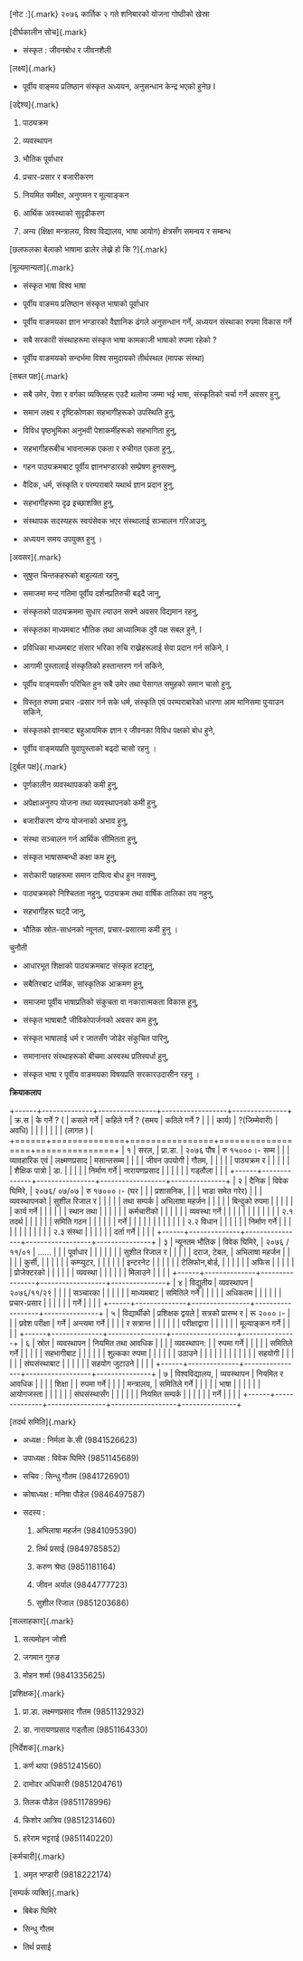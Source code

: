[नोट :]{.mark} २०७६ कार्तिक २ गते शनिबारको योजना गोष्ठीको खेस्रा

[दीर्घकालीन सोच]{.mark}

- संस्कृत : जीवनबोध र जीवनशैली

[लक्ष्य]{.mark}

- पूर्वीय वाङ्मय प्रतिष्ठान संस्कृत अध्ययन, अनुसन्धान केन्द्र भएको हुनेछ I

[उद्देश्य]{.mark}

1.  पाठ्यक्रम

2.  व्यवस्थापन

3.  भौतिक पूर्वाधार

4.  प्रचार-प्रसार र बजारीकरण

5.  नियमित समीक्षा, अनुगमन र मूल्याङ्कन

6.  आर्थिक अवस्थाको सुदृढीकरण

7.  अन्य (क्षिक्षा मन्त्रालय, विश्व विद्यालय, भाषा आयोग) क्षेत्रसँग समन्वय र सम्बन्ध

[छलफलका बेलाको भाषामा ढालेर लेख्ने हो कि ?]{.mark}

[मूल्यमान्यता]{.mark}

- संस्कृत भाषा विश्व भाषा

- पूर्वीय वाङमय प्रतिष्ठान संस्कृत भाषाको पूर्वाधार

- पूर्वीय वाङमयका ज्ञान भण्डारको वैज्ञानिक ढंगले अनुसन्धान गर्ने, अध्ययन संस्थाका रुपमा
  विकास गर्ने

- सबै सरकारी संस्थाहरूमा संस्कृत भाषा कामकाजी भाषाको रुपमा रहेको ?

- पूर्वीय वाङमयको सन्दर्भमा विश्व समुदायको तीर्थस्थल (मापक संस्था)

[सबल पक्ष]{.mark}

- सबै उमेर, पेशा र वर्गका व्यक्तिहरू एउटै थलोमा जम्मा भई भाषा, संस्कृतिको चर्चा गर्ने
  अवसर हुनु,

- समान लक्ष्य र दृष्टिकोणका सहभागीहरूको उपस्थिति हुनु,

- विविध पृष्ठभूमिका अनुभवी पेशाकर्मीहरूको सहभागिता हुनु,

- सहभागीहरूबीच भावनात्मक एकता र रुचीगत एकता हुनु,,

- गहन पाठ्यक्रमबाट पूर्वीय ज्ञानभण्डारको सम्प्रेषण हुनसक्नु,

- वैदिक, धर्म, संस्कृति र परम्पराबारे यथार्थ ज्ञान प्रदान हुनु,

- सहभागीहरूमा दृढ इच्छाशक्ति हुनु,

- संस्थापक सदस्यहरू स्वयंसेवक भएर संस्थालाई सञ्चालन गरिआउनु,

- अध्ययन समय उपयुक्त हुनु ।

[अवसर]{.mark}

- सुषुप्त चिन्तकहरूको बाहुल्यता रहनु,

- समाजमा मन्द गतिमा पूर्वीय दर्शनप्रतिरुची बढ्दै जानु,

- संस्कृतको पाठ्यक्रममा सुधार ल्याउन सक्ने अवसर विद्यमान रहनु,

- संस्कृतका माध्यमबाट भौतिक तथा आध्यात्मिक दुवै पक्ष सबल हुने, I

- प्रविधिका माध्यमबाट संसार भरिका रुचि राख्नेहरूलाई सेवा प्रदान गर्न सकिने, I

- आगामी पुस्तालाई संस्कृतिको हस्तान्तरण गर्न सकिने,

- पूर्वीय वाङ्मयसँग परिचित हुन सबै उमेर तथा पेसागत समुहको समान चासो हुनु,

- विस्तृत रुपमा प्रचार -प्रसार गर्न सके धर्म, संस्कृति एवं परम्पराबारेको धारणा आम
  मानिसमा पुर्‍याउन सकिने,

- संस्कृतको ज्ञानबाट बहुआयमिक ज्ञान र जीवनका विविध पक्षको बोध हुने,

- पूर्वीय वाङ्मयप्रति युवापुस्ताको बढ्दो चासो रहनु ।

[दुर्बल पक्ष]{.mark}

- पूर्णकालीन व्यवस्थापकको कमी हुनु,

- अपेक्षाअनुरुप योजना तथा व्यवस्थापनको कमी हुनु,

- बजारीकरण योग्य योजनाको अभाव हुनु,

- संस्था सञ्चालन गर्न आर्थिक सीमितता हुनु,

- संस्कृत भाषासम्बन्धी कक्षा कम हुनु,

- सरोकारी पक्षहरूमा समान दायित्व बोध हुन नसक्नु,

- पाठ्यक्रमको निश्चितता नहुनु, पाठ्यक्रम तथा वार्षिक तालिका तय नहुनु,

- सहभागीहरू घट्दै जानु,

- भौतिक स्रोत-साधनको न्यूनता, प्रचार-प्रसारमा कमी हुनु ।

चुनौती

- आधारभूत शिक्षाको पाठ्यक्रमबाट संस्कृत हटाइनु,

- सबैतिरबाट धार्मिक, सांस्कृतिक आक्रमण हुनु,

- समाजमा पूर्वीय भाषाप्रतिको संकुचता वा नकारात्मकता विकास हुनु,

- संस्कृत भाषाबाटै जीविकोपार्जनको अवसर कम हुनु,

- संस्कृत भाषालाई धर्म र जातसँग जोडेर संकुचित पारिनु,

- समानान्तर संस्थाहरूको बीचमा अस्वस्थ प्रतिस्पर्धा हुनु,

- संस्कृत भाषा र पूर्वीय वाङमयका विषयप्रति सरकारउदासीन रहनु ।

**क्रियाकलाप**

+------+--------------+----------------+------------------+---------------+
| क्र.स | के गर्ने ? (    | कसले गर्ने        | कहिले गर्ने ? (समय  | कतिले गर्ने ?    |
|      | कार्य)        | ?(जिम्मेवारी)    | अवधि)            |               |
|      |              |                |                  | (लागत )       |
+======+==============+================+==================+===============+
| १    | सरल,         | प्रा.डा.        | २०७६ पौष         | रु १५०००।- सम्म |
|      | व्यावहारिक एवं | लक्ष्मणप्रसाद     | मसान्तसम्म         |               |
|      | जीवन उपयोगी  | गौतम,          |                  |               |
|      | पाठ्यक्रम र    |                |                  |               |
|      | शैक्षिक पात्रो  | डा.            |                  |               |
|      | निर्माण गर्ने   | नारायणप्रसाद    |                  |               |
|      |              | गड्तौला         |                  |               |
+------+--------------+----------------+------------------+---------------+
| २    | दैनिक         | विवेक घिमिरे,    | २०७६/ ०७/०७      | रु १७०००।- (घर |
|      | प्रशासनिक,    |                |                  | भाडा समेत गरेर) |
|      | व्यवस्थापनको   | सुशील रिजाल र   |                  |               |
|      | तथा सम्पर्क    | अभिलाषा महर्जन  |                  |               |
|      | बिन्दुको रुपमा  |                |                  |               |
|      | कार्य गर्ने     |                |                  |               |
|      | स्थान तथा     |                |                  |               |
|      | कर्मचारीको    |                |                  |               |
|      | व्यवस्था गर्ने   |                |                  |               |
|      |              |                |                  |               |
|      | २.१ तदर्थ     |                |                  |               |
|      | समिति गठन    |                |                  |               |
|      | गर्ने          |                |                  |               |
|      |              |                |                  |               |
|      | २.२ विधान    |                |                  |               |
|      | निर्माण गर्ने   |                |                  |               |
|      |              |                |                  |               |
|      | २.३ संस्था     |                |                  |               |
|      | दर्ता गर्ने     |                |                  |               |
+------+--------------+----------------+------------------+---------------+
| ३    | न्यूनतम भौतिक  | विवेक घिमिरे,    | २०७६ /११/०१      | \...\...      |
|      | पूर्वाधार      |                |                  |               |
|      |              | सुशील रिजाल र   |                  |               |
|      | दराज, टेबल,   | अभिलाषा महर्जन  |                  |               |
|      | कुर्सी,        |                |                  |               |
|      | कम्प्युटर,      |                |                  |               |
|      | इन्टरनेट       |                |                  |               |
|      | टेलिफोन,बोर्ड, |                |                  |               |
|      | अफिस         |                |                  |               |
|      | प्रोजेक्टरको    |                |                  |               |
|      | व्यवस्था       |                |                  |               |
|      | मिलाउने       |                |                  |               |
+------+--------------+----------------+------------------+---------------+
| ४    | विद्युतीय      | व्यवस्थापन       | २०७६/११/२९       |               |
|      | सञ्चारका      |                |                  |               |
|      | माध्यमबाट     | समितिले गर्ने     |                  |               |
|      | अधिकतम       |                |                  |               |
|      | प्रचार-प्रसार  |                |                  |               |
|      | गर्ने          |                |                  |               |
+------+--------------+----------------+------------------+---------------+
| ५    | विद्यार्थीको   | प्रशिक्षक द्वयले   | सत्रको प्रारम्भ र   | रू २०००।-      |
|      | प्रवेश परीक्षा  | गर्ने            | अन्त्यमा गर्ने       |               |
|      | र सत्रान्त     |                |                  |               |
|      | परीक्षाद्वारा  |                |                  |               |
|      | मूल्याङ्कन गर्ने  |                |                  |               |
+------+--------------+----------------+------------------+---------------+
| ६    | स्रोत         | व्यवस्थापन       | नियमित तथा आवधिक |               |
|      | व्यवस्थापन:    |                | रुपमा गर्ने         |               |
|      |              | समितिले गर्ने     |                  |               |
|      | सहभागीबाट    |                |                  |               |
|      | शुल्कका रुपमा   |                |                  |               |
|      | उठाउने        |                |                  |               |
|      |              |                |                  |               |
|      | सहयोगी       |                |                  |               |
|      | संघसंस्थाबाट    |                |                  |               |
|      | सहयोग जुटाउने  |                |                  |               |
+------+--------------+----------------+------------------+---------------+
| ७    | विश्वविद्यालय, | व्यवस्थापन       | नियमित र आवधिक   |               |
|      | शिक्षा        |                | रुपमा गर्ने         |               |
|      | मन्त्रालय,     | समितिले गर्ने     |                  |               |
|      | भाषा         |                |                  |               |
|      | आयोगजस्ता     |                |                  |               |
|      | संघसंस्थासँग     |                |                  |               |
|      | नियमित सम्पर्क |                |                  |               |
|      | गर्ने          |                |                  |               |
+------+--------------+----------------+------------------+---------------+

[तदर्थ समिति]{.mark}

- अध्यक्ष : निर्मला के.सी (9841526623)

- उपाध्यक्ष : विवेक घिमिरे (9851145689)

- सचिव : सिन्धु गौतम (9841726901)

- कोषाध्यक्ष : मनिषा पौडेल (9846497587)

- सदस्य :

  1.  अभिलाषा महर्जन (9841095390)

  2.  तिर्थ प्रसाई (9849785852)

  3.  करुण श्रेष्ठ (9851181164)

  4.  जीवन अर्याल (9844777723)

  5.  सुशील रिजाल (9851203686)

[सल्लाहकार]{.mark}

1.  सत्यमोहन जोशी

2.  जगमान गुरुङ

3.  मोहन शर्मा (9841335625)

[प्रशिक्षक]{.mark}

1.  प्रा.डा. लक्ष्मणप्रसाद गौतम (9851132932)

2.  डा. नारायणप्रसाद गड्तौला (9851164330)

[निर्देशक]{.mark}

1.  कर्ण थापा (9851241560)

2.  दामोदर अधिकारी (9851204761)

3.  तिलक पौडेल (9851178996)

4.  किशोर आत्रिय (9851231460)

5.  हरेराम भट्टराई (9851140220)

[कर्मचारी]{.mark}

1.  अमृत भण्डारी (9818222174)

[सम्पर्क व्यक्ति]{.mark}

- बिबेक घिमिरे

- सिन्धु गौतम

- तिर्थ प्रसाई
